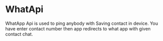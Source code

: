# WhatApi

WhatApp Api is used to ping anybody with Saving contact in device. You have enter contact number then app redirects to what app with given contact chat.

